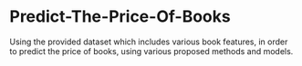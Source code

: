 # Predict-The-Price-Of-Books
Using the provided dataset which includes various book features, in order to predict the price of books, using various proposed methods and models.
